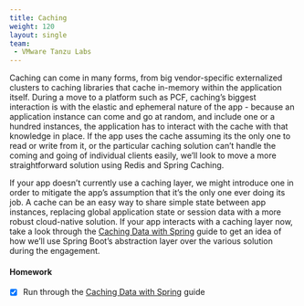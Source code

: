 ```yaml
---
title: Caching
weight: 120
layout: single
team:
 - VMware Tanzu Labs
---
```


Caching can come in many forms, from big vendor-specific externalized clusters to caching libraries that cache in-memory within the application itself. During a move to a platform such as PCF, caching’s biggest interaction is with the elastic and ephemeral nature of the app - because an application instance can come and go at random, and include one or a hundred instances, the application has to interact with the cache with that knowledge in place. If the app uses the cache assuming its the only one to read or write from it, or the particular caching solution can’t handle the coming and going of individual clients easily, we’ll look to move a more straightforward solution using Redis and Spring Caching.

If your app doesn’t currently use a caching layer, we might introduce one in order to mitigate the app’s assumption that it’s the only one ever doing its job. A cache can be an easy way to share simple state between app instances, replacing global application state or session data with a more robust cloud-native solution.
If your app interacts with a caching layer now, take a look through the [Caching Data with Spring](https://spring.io/guides/gs/caching/) guide to get an idea of how we’ll use Spring Boot’s abstraction layer over the various solution during the engagement.


#### Homework

- [x] Run through the [Caching Data with Spring](https://spring.io/guides/gs/caching/) guide
